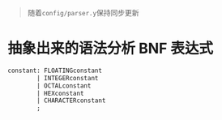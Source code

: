>随着`config/parser.y`保持同步更新
# 抽象出来的语法分析 BNF 表达式
```yacc
constant: FLOATINGconstant      
        | INTEGERconstant       
        | OCTALconstant         
        | HEXconstant           
        | CHARACTERconstant     
        ;
```